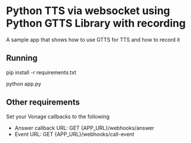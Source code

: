 # Python TTS via websocket using Python GTTS Library with recording

A sample app that shows how to use GTTS for TTS and how to record it

## Running

pip install -r requirements.txt

python app.py
## Other requirements

Set your Vonage callbacks to the following
- Answer callback URL: GET {APP_URL}/webhooks/answer
- Event URL: GET {APP_URL}/webhooks/call-event
